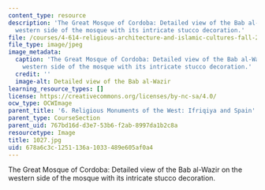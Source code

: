 ```yaml
---
content_type: resource
description: 'The Great Mosque of Cordoba: Detailed view of the Bab al-Wazir on the
  western side of the mosque with its intricate stucco decoration.'
file: /courses/4-614-religious-architecture-and-islamic-cultures-fall-2002/678a6c3c1251136a1033489e605af0a4_1027.jpg
file_type: image/jpeg
image_metadata:
  caption: 'The Great Mosque of Cordoba: Detailed view of the Bab al-Wazir on the
    western side of the mosque with its intricate stucco decoration.'
  credit: ''
  image-alt: Detailed view of the Bab al-Wazir
learning_resource_types: []
license: https://creativecommons.org/licenses/by-nc-sa/4.0/
ocw_type: OCWImage
parent_title: '6. Religious Monuments of the West: Ifriqiya and Spain'
parent_type: CourseSection
parent_uid: 767bd16d-d3e7-53b6-f2ab-8997da1b2c8a
resourcetype: Image
title: 1027.jpg
uid: 678a6c3c-1251-136a-1033-489e605af0a4
---
```

The Great Mosque of Cordoba: Detailed view of the Bab al-Wazir on the western side of the mosque with its intricate stucco decoration.